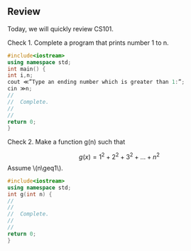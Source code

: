 ## Review

Today, we will quickly review CS101.

Check 1. Complete a program that prints number 1 to n.

```c++
#include<iostream> 
using namespace std; 
int main() {
int i,n;
cout ≪”Type an ending number which is greater than 1:”;
cin ≫n;
//
//  Complete.
//
//
return 0;
}
```
Check 2. Make a function g(n) such that

$$
g(x)=1^2+2^2+3^2+\ldots+n^2
$$
Assume \\(n\geq1\\).
```c++
#include<iostream> 
using namespace std; 
int g(int n) {
//
//
//  Complete.
//
//
return 0;
}

```
